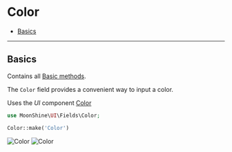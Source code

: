 # Color

- [Basics](#basics)

---

<a name="basics"></a>
## Basics

Contains all [Basic methods](/docs/{{version}}/fields/basic-methods).

The `Color` field provides a convenient way to input a color.

Uses the *UI* component [Color](/docs/{{version}}/components/color)

```php
use MoonShine\UI\Fields\Color;

Color::make('Color')
```

![Color](https://raw.githubusercontent.com/moonshine-software/doc/3.x/resources/screenshots/color.png#light)
![Color](https://raw.githubusercontent.com/moonshine-software/doc/3.x/resources/screenshots/color_dark.png#dark)

